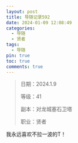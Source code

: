 ```yaml
---
layout: post
title: 导随记录592
date: 2024-01-09 12:08:49
categories:
  - 导随
  - 贤者
tags:
  - 导随
pin: true
toc: true
comments: true
---
```

> 日期：2024.1.9
>
> 等级：41
>
> 副本：对龙城塞石卫塔
>
> 职业：贤者

我永远喜欢不拉一波的T！